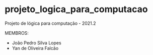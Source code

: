 # projeto_logica_para_computacao
Projeto de lógica para computação - 2021.2

MEMBROS:
- João Pedro Silva Lopes
- Yan de Oliveira Falcão
